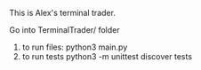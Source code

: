 This is Alex's terminal trader.

Go into TerminalTrader/ folder
1) to run files: python3 main.py
2) to run tests python3 -m unittest discover tests